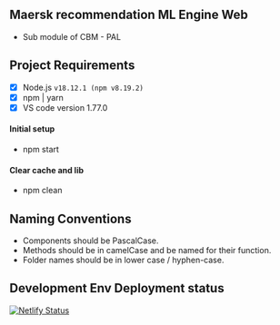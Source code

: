 ##  Maersk recommendation ML Engine Web

- Sub module of CBM - PAL

## Project Requirements

- [x] Node.js `v18.12.1 (npm v8.19.2)`
- [x] npm | yarn
- [x] VS code version 1.77.0

#### Initial setup
- npm start

#### Clear cache and lib 
- npm clean


## Naming Conventions

- Components should be PascalCase.
- Methods should be in camelCase and be named for their function.
- Folder names should be in lower case / hyphen-case.

## Development Env Deployment status
[![Netlify Status](https://api.netlify.com/api/v1/badges/9a4692b9-b43c-43a9-b9cc-021edac2457c/deploy-status)](https://app.netlify.com/sites/recomendation-engine-dev/deploys)
